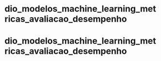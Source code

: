 # dio_modelos_machine_learning_metricas_avaliacao_desempenho
# dio_modelos_machine_learning_metricas_avaliacao_desempenho
